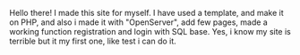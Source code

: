 Hello there! I made this site for myself. 
I have used a template, and make it on PHP, and also i made it with "OpenServer", add few pages, made a working function registration and login with SQL base. Yes, i know my site is terrible but it my first one, like test i can do it.
